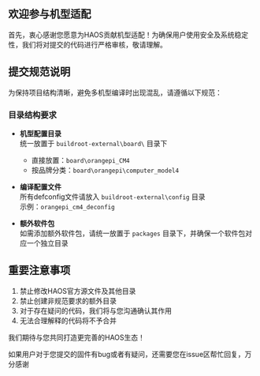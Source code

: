 ## 欢迎参与机型适配

首先，衷心感谢您愿意为HAOS贡献机型适配！为确保用户使用安全及系统稳定性，我们将对提交的代码进行严格审核，敬请理解。

## 提交规范说明

为保持项目结构清晰，避免多机型编译时出现混乱，请遵循以下规范：

### 目录结构要求
- **机型配置目录**  
  统一放置于 `buildroot-external\board\` 目录下  
  - 直接放置：`board\orangepi_CM4`  
  - 按品牌分类：`board\orangepi\computer_model4`

- **编译配置文件**  
  所有defconfig文件请放入 `buildroot-external\config` 目录  
  示例：`orangepi_cm4_deconfig`

- **额外软件包**  
  如需添加额外软件包，请统一放置于 `packages` 目录下，并确保一个软件包对应一个独立目录

## 重要注意事项
1. 禁止修改HAOS官方源文件及其他目录
2. 禁止创建非规范要求的额外目录
3. 对于存在疑问的代码，我们将与您沟通确认其作用
4. 无法合理解释的代码将不予合并

我们期待与您共同打造更完善的HAOS生态！

如果用户对于您提交的固件有bug或者有疑问，还需要您在issue区帮忙回复，万分感谢
